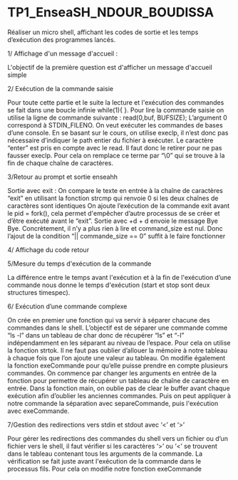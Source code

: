 # TP1_EnseaSH_NDOUR_BOUDISSA
 Réaliser un micro shell, affichant les codes de sortie et les temps d’exécution des programmes lancés.

1/ Affichage d'un message d'accueil :

L'objectif de la première question est d'afficher un message d'accueil simple

2/ Exécution de la commande saisie

Pour toute cette partie et le suite la lecture et l'exécution des commandes se fait dans une boucle infinie while(1){ }.
Pour lire la commande saisie on utilise la ligne de commande suivante : 
read(0,buf, BUFSIZE); L’argument 0 correspond à STDIN_FILENO.
On veut exécuter les commandes de bases d’une console. 
En se basant sur le cours, on utilise execlp, il n’est donc pas nécessaire d’indiquer le path entier du fichier à exécuter.
Le caractère “enter” est pris en compte avec le read. Il faut donc le retirer pour ne pas fausser execlp.
Pour cela on remplace ce terme par “\0” qui se trouve à la fin de chaque chaîne de caractères.

3/Retour au prompt et sortie enseahh

Sortie avec exit : 
On compare le texte en entrée à la chaîne de caractères “exit” en utilisant la fonction strcmp qui renvoie 0 si les deux chaînes de caractères sont identiques
On ajoute l’exécution de la commande exit avant le pid = fork(), cela permet d'empêcher d’autre processus de se créer et d’être exécuté avant le “exit”.
Sortie avec <ctrl>+d 
<ctrl> + d envoie le message Bye Bye. Concrètement, il n’y a plus rien à lire et command_size est nul. Donc l’ajout de la condition “|| commande_size == 0” suffit à le faire fonctionner

4/ Affichage du code retour

5/Mesure du temps d'exécution de la commande

La différence entre le temps avant l'exécution et à la fin de l'exécution d’une commande nous donne le temps d'exécution (start et stop sont deux structures timespec).

6/ Exécution d’une commande complexe

On crée en premier une fonction qui va servir à séparer chacune des commandes dans le shell. L’objectif est de séparer une commande comme “ls -l” dans un tableau de char donc de récupérer “ls” et “-l” indépendamment en les séparant au niveau de l’espace.
Pour cela on utilise la fonction strtok.
Il ne faut pas oublier d’allouer la mémoire à notre tableau à chaque fois que l’on ajoute une valeur au tableau.
On modifie également la fonction exeCommande pour qu’elle puisse prendre en compte plusieurs commandes.
On commence par changer les arguments en entrée de la fonction pour permettre de récupérer un tableau de chaîne de caractère en entrée.
Dans la fonction main, on oublie pas de clear le buffer avant chaque exécution afin d’oublier les anciennes commandes. 
Puis on peut appliquer à notre commande la séparation avec separeCommande, puis l'exécution avec exeCommande. 

7/Gestion des redirections vers stdin et stdout avec ‘<’ et ‘>’

Pour gérer les redirections des commandes du shell vers un fichier ou d’un fichier vers le shell, il faut vérifier si les caractères ‘>’ ou ‘<’ se trouvent dans le tableau contenant tous les arguments de la commande. La vérification se fait juste avant l'exécution de la commande dans le processus fils. Pour cela on modifie notre fonction exeCommande 
